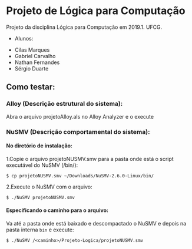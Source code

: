 # Projeto de Lógica para Computação
Projeto da disciplina Lógica para Computação em 2019.1. UFCG.
- Alunos:
* Cilas Marques
* Gabriel Carvalho
* Nathan Fernandes
* Sérgio Duarte

## Como testar:
### Alloy (Descrição estrutural do sistema):

Abra o arquivo projetoAlloy.als no Alloy Analyzer e o execute

### NuSMV (Descrição comportamental do sistema):

#### No diretório de instalação:
1.Copie o arquivo projetoNUSMV.smv para a pasta onde está o script executável do NuSMV (/bin/):
``` 
$ cp projetoNUSMV.smv ~/Downloads/NuSMV-2.6.0-Linux/bin/
```
2.Execute o NuSMV com o arquivo:
```
$ ./NuSMV projetoNUSMV.smv
```
#### Especificando o caminho para o arquivo:

Va até a pasta onde está baixado e descompactado o NuSMV e depois na pasta interna ```bin``` e execute:
```
$ ./NuSMV /<caminho>/Projeto-Logica/projetoNUSMV.smv
```
